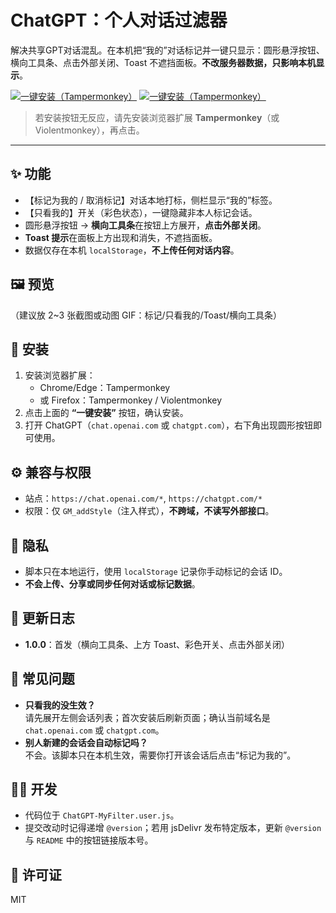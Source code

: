 # ChatGPT：个人对话过滤器
解决共享GPT对话混乱。在本机把“我的”对话标记并一键只显示：圆形悬浮按钮、横向工具条、点击外部关闭、Toast 不遮挡面板。**不改服务器数据，只影响本机显示**。

[![一键安装（Tampermonkey）](https://img.shields.io/badge/⚡%20一键安装-点击安装脚本（直链）-blue)](https://raw.githubusercontent.com/Muhe-nye/chatgpt-my-filter/main/ChatGPT-MyFilter.user.js) [![一键安装（Tampermonkey）](https://img.shields.io/badge/⚡%20一键安装-点击安装脚本（镜像）-blue)](https://cdn.jsdelivr.net/gh/Muhe-nye/chatgpt-my-filter@latest/ChatGPT-MyFilter.user.js)

> 若安装按钮无反应，请先安装浏览器扩展 **Tampermonkey**（或 Violentmonkey），再点击。

---

## ✨ 功能
- 【标记为我的 / 取消标记】对话本地打标，侧栏显示“我的”标签。
- 【只看我的】开关（彩色状态），一键隐藏非本人标记会话。
- 圆形悬浮按钮 → **横向工具条**在按钮上方展开，**点击外部关闭**。
- **Toast 提示**在面板上方出现和消失，不遮挡面板。
- 数据仅存在本机 `localStorage`，**不上传任何对话内容**。

## 🖼️ 预览
（建议放 2~3 张截图或动图 GIF：标记/只看我的/Toast/横向工具条）

## 🧩 安装
1. 安装浏览器扩展：  
   - Chrome/Edge：Tampermonkey  
   - 或 Firefox：Tampermonkey / Violentmonkey
2. 点击上面的 **“一键安装”** 按钮，确认安装。
3. 打开 ChatGPT（`chat.openai.com` 或 `chatgpt.com`），右下角出现圆形按钮即可使用。

## ⚙️ 兼容与权限
- 站点：`https://chat.openai.com/*`, `https://chatgpt.com/*`
- 权限：仅 `GM_addStyle`（注入样式），**不跨域，不读写外部接口**。

## 🔐 隐私
- 脚本只在本地运行，使用 `localStorage` 记录你手动标记的会话 ID。  
- **不会上传、分享或同步任何对话或标记数据**。

## 📝 更新日志
- **1.0.0**：首发（横向工具条、上方 Toast、彩色开关、点击外部关闭）

## 🧭 常见问题
- **只看我的没生效？**  
  请先展开左侧会话列表；首次安装后刷新页面；确认当前域名是 `chat.openai.com` 或 `chatgpt.com`。
- **别人新建的会话会自动标记吗？**  
  不会。该脚本只在本机生效，需要你打开该会话后点击“标记为我的”。

## 🧑‍💻 开发
- 代码位于 `ChatGPT-MyFilter.user.js`。  
- 提交改动时记得递增 `@version`；若用 jsDelivr 发布特定版本，更新 `@version` 与 `README` 中的按钮链接版本号。

## 📄 许可证
MIT
